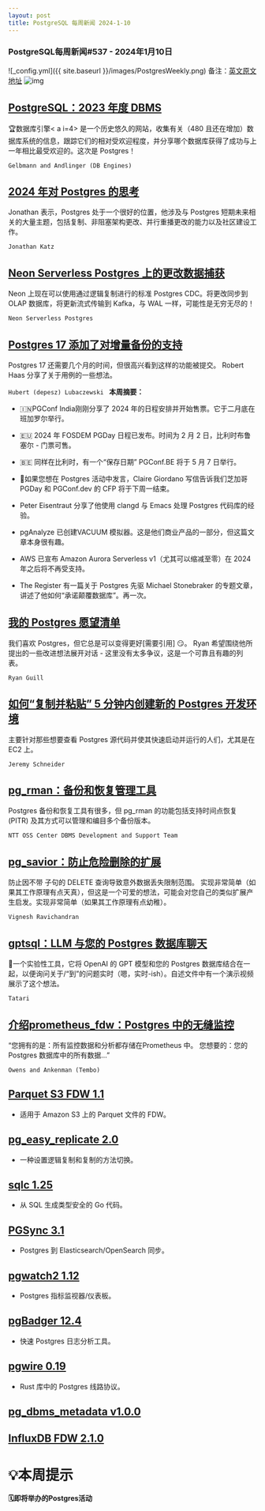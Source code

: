 ```yaml
---
layout: post
title: PostgreSQL 每周新闻 2024-1-10
---
```

### PostgreSQL每周新闻#537 - 2024年1月10日
![_config.yml]({{ site.baseurl }}/images/PostgresWeekly.png)
备注：[英文原文地址](https://postgresweekly.com/issues/537)
![img](https://res.cloudinary.com/cpress/image/upload/w_1280,e_sharpen:60,q_auto/h0xbupjdciyomnzbp002.jpg)
## [PostgreSQL：2023 年度 DBMS](https://postgresweekly.com/link/149707/web)
🏆数据库引擎< a i=4> 是一个历史悠久的网站，收集有关（480 且还在增加）数据库系统的信息，跟踪它们的相对受欢迎程度，并分享哪个数据库获得了成功与上一年相比最受欢迎的。这次是 Postgres！


`Gelbmann and Andlinger (DB Engines) `
## [2024 年对 Postgres 的思考](https://postgresweekly.com/link/149710/web)
Jonathan 表示，Postgres 处于一个很好的位置，他涉及与 Postgres 短期未来相关的大量主题，包括复制、非阻塞架构更改、并行重播更改的能力以及社区建设工作。


`Jonathan Katz `
## [Neon Serverless Postgres 上的更改数据捕获](https://postgresweekly.com/link/149741/web)
Neon 上现在可以使用通过逻辑复制进行的标准 Postgres CDC。将更改同步到 OLAP 数据库，将更新流式传输到 Kafka，与 WAL 一样，可能性是无穷无尽的！


`Neon Serverless Postgres `
## [Postgres 17 添加了对增量备份的支持](https://postgresweekly.com/link/149711/web)
Postgres 17 还需要几个月的时间，但很高兴看到这样的功能被提交。 Robert Haas 分享了关于用例的一些想法。


`Hubert (depesz) Lubaczewski `
**本周摘要：**
*   🇮🇳PGConf India刚刚分享了 2024 年的日程安排并开始售票。它于二月底在班加罗尔举行。


*   🇪🇺 2024 年 FOSDEM PGDay 日程已发布。时间为 2 月 2 日，比利时布鲁塞尔 - 门票可售。


*   🇧🇪 同样在比利时，有一个“保存日期” PGConf.BE 将于 5 月 7 日举行。


*   📅如果您想在 Postgres 活动中发言，Claire Giordano 写信告诉我们芝加哥 PGDay 和 PGConf.dev 的 CFP 将于下周一结束。


*   Peter Eisentraut 分享了他使用 clangd 与 Emacs 处理 Postgres 代码库的经验。


*   pgAnalyze 已创建VACUUM 模拟器。这是他们商业产品的一部分，但这篇文章本身很有趣。


*   AWS 已宣布 Amazon Aurora Serverless v1（尤其可以缩减至零）在 2024 年之后将不再受支持。


*   The Register 有一篇关于 Postgres 先驱 Michael Stonebraker 的专题文章，讲述了他如何“承诺颠覆数据库”。再一次。


## [我的 Postgres 愿望清单](https://postgresweekly.com/link/149722/web)
我们喜欢 Postgres，但它总是可以变得更好[需要引用] 😏。 Ryan 希望围绕他所提出的一些改进想法展开对话 - 这里没有太多争议，这是一个可靠且有趣的列表。


`Ryan Guill `
## [如何“复制并粘贴” 5 分钟内创建新的 Postgres 开发环境](https://postgresweekly.com/link/149723/web)
主要针对那些想要查看 Postgres 源代码并使其快速启动并运行的人们，尤其是在 EC2 上。


`Jeremy Schneider `
## [pg_rman：备份和恢复管理工具](https://postgresweekly.com/link/149726/web)
Postgres 备份和恢复工具有很多，但 pg_rman 的功能包括支持时间点恢复 (PITR) 及其方式可以管理和编目多个备份版本。


`NTT OSS Center DBMS Development and Support Team `
## [pg_savior：防止危险删除的扩展](https://postgresweekly.com/link/149728/web)
防止因不带 子句的 DELETE 查询导致意外数据丢失限制范围。 实现非常简单（如果其工作原理有点天真），但这是一个可爱的想法，可能会对您自己的类似扩展产生启发。实现非常简单（如果其工作原理有点幼稚）。


`Vignesh Ravichandran `
## [gptsql：LLM 与您的 Postgres 数据库聊天 ](https://postgresweekly.com/link/149730/web)
🤖一个实验性工具，它将 OpenAI 的 GPT 模型和您的 Postgres 数据库结合在一起，以便询问关于/“到”的问题实时（嗯，实时-ish）。自述文件中有一个演示视频展示了这个想法。


`Tatari `
## [介绍prometheus_fdw：Postgres 中的无缝监控](https://postgresweekly.com/link/149731/web)
“您拥有的是：所有监控数据和分析都存储在Prometheus 中。 您想要的：您的 Postgres 数据库中的所有数据...”


`Owens and Ankenman (Tembo) `
## [Parquet S3 FDW 1.1](https://postgresweekly.com/link/149732/web)
 -  适用于 Amazon S3 上的 Parquet 文件的 FDW。

## [pg_easy_replicate 2.0](https://postgresweekly.com/link/149733/web)
 -  一种设置逻辑复制和复制的方法切换。

## [sqlc 1.25](https://postgresweekly.com/link/149734/web)
 -  从 SQL 生成类型安全的 Go 代码。

## [PGSync 3.1](https://postgresweekly.com/link/149735/web)
 -  Postgres 到 Elasticsearch/OpenSearch 同步。

## [pgwatch2 1.12](https://postgresweekly.com/link/149736/web)
 -  Postgres 指标监视器/仪表板。

## [pgBadger 12.4](https://postgresweekly.com/link/149737/web)
 -  快速 Postgres 日志分析工具。

## [pgwire 0.19](https://postgresweekly.com/link/149738/web)
 -  Rust 库中的 Postgres 线路协议。

## [pg_dbms_metadata v1.0.0](https://postgresweekly.com/link/149739/web)

## [InfluxDB FDW 2.1.0](https://postgresweekly.com/link/149740/web)



# 💡本周提示


**🗓即将举办的Postgres活动**
